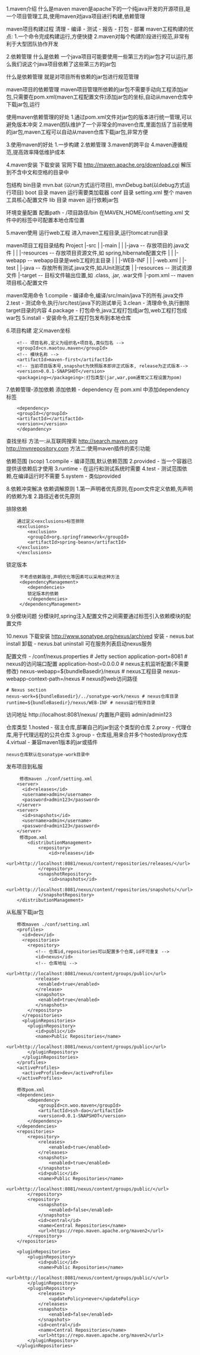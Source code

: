 1.maven介绍
  什么是maven
  maven是apache下的一个纯java开发的开源项目,是一个项目管理工具,使用maven对java项目进行构建,依赖管理

  maven项目构建过程
	清理 - 编译 - 测试 - 报告 - 打包 - 部署
  maven工程构建的优点: 1.一个命令完成构建运行,方便快捷 2.maven对每个构建阶段进行规范,非常有利于大型团队协作开发

2.依赖管理
  什么是依赖
  一个java项目可能要使用一些第三方的jar包才可以运行,那么我们说这个java项目依赖了这些第三方的jar包
  
  什么是依赖管理
  就是对项目所有依赖的jar包进行规范管理

  maven项目的依赖管理
  maven项目管理所依赖的jar包不需要手动向工程添加jar包,只需要在pom.xml(maven工程配置文件)添加jar包的坐标,自动从maven仓库中下载jar包,运行

  使用maven依赖管理的好处
  1.通过pom.xml文件对jar包的版本进行统一管理,可以避免版本冲突
  2.maven团队维护了一个非常全的maven仓库,里面包括了当前使用的jar包,maven工程可以自动从maven仓库下载jar包,非常方便

3.使用maven的好处
  1.一步构建
  2.依赖管理
  3.maven的跨平台
  4.maven遵循规范,提高效率降低维护成本
  
4.maven安装
  下载安装
  官网下载 http://maven.apache.org/download.cgi 解压到不含中文和空格的目录中
  
  包结构
    bin目录 mvn.bat (以run方式运行项目), mvnDebug.bat(以debug方式运行项目)
    boot 目录 maven 运行需要类加载器
    conf 目录 setting.xml 整个 maven 工具核心配置文件
    lib 目录 maven 运行依赖jar包

  环境变量配置
  配置path - /项目路径/bin
  在MAVEN_HOME/conf/setting.xml 文件中的<localRepository>标签中可配置本地仓库位置

5.maven使用
  运行web工程
    进入maven工程目录,运行tomcat:run目录
  
  maven项目工程目录结构
    Project
      |-src
      |  |-main
      |  |  |-java -- 存放项目的.java文件
      |  |  |-resources -- 存放项目资源文件,如 spring,hibernate配置文件
      |  |  |-webapp -- webapp目录是web工程的主目录
      |  |      |-WEB-INF
      |  |	    |-web.xml
      |  |-test
      |      |-java -- 存放所有测试.java文件,如JUnit测试类
      |      |-resources -- 测试资源文件
      |-target -- 目标文件输出位置,如 .class, .jar, .war文件
      |-pom.xml -- maven项目核心配置文件
 
  maven常用命令
    1.compile - 编译命令,编译/src/main/java下的所有.java文件
    2.test - 测试命令,执行/src/test/java下的测试单元
    3.clean - 清理命令,执行删除target目录的内容
    4.package - 打包命令,java工程打包成jar包,web工程打包成war包
    5.install - 安装命令,将工程打包发布到本地仓库

6.项目构建
  定义maven坐标
```
    <!-- 项目名称,定义为组织名+项目名,类似包名 -->
    <groupId>cn.maotou.maven</groupId>
    <!-- 模块名称 -->
    <artifactId>maven-first</artifactId>
    <!-- 当前项目版本号,snapshot为快照版本即非正式版本, release为正式版本-->
    <version>0.0.1-SNAPSHOT</version>
    <packageing></packageing>:打包类型(jar,war,pom通常父工程设置为pom)
```

7.依赖管理-添加依赖
  添加依赖 - dependency
  在 pom.xml 中添加dependency标签
```
    <dependency>
	<groupId></groupId>
	<artifactId></artifactId>
	<version></version>
    </depandency>
```
  
  查找坐标
  方法一:从互联网搜索
    http://search.maven.org
    http://mvnrepository.com
  方法二:使用maven插件的索引功能

  依赖范围 (scop)
    1.compile - 编译范围,默认依赖范围
    2.provided - 当一个容器已提供该依赖后才使用
    3.runtime - 在运行和测试系统时需要
    4.test - 测试范围依赖,在编译运行时不需要
    5.system - 类似provided

8.依赖冲突解决
  依赖调解原则
    1.第一声明者优先原则,在pom文件定义依赖,先声明的依赖为准
    2.路径近者优先原则
  
  排除依赖
```
    通过定义<exclusions>标签排除
    <exclusions>
        <exclusion>
	    <groupId>org.springframework</groupId>
	    <artifactId>spring-beans</artifactId>
	</exclusion>
    </exclusions>
```

  锁定版本
```
     不考虑依赖路径,声明优化等因素可以采用这种方法
     <dependencyManagement>
     	<dependencies>
		锁定版本的依赖
        </dependencies>
     </dependencyManagement>
```

9.分模块问题
  分模块时,spring注入配置文件之间需要通过<import>标签引入依赖模块的配置文件

10.nexus
  下载安装 http://www.sonatype.org/nexus/archived
    安装 - nexus.bat install 
    卸载 - nexus.bat uninstall
    可在服务列表启动nexus服务

  配置文件 - /conf/nexus.properties
    # Jetty section
    application-port=8081 # nexus的访问端口配置
    application-host=0.0.0.0 # nexus主机监听配置(不需要修改)
    nexus-webapp=${bundleBasedir}/nexus # nexus工程目录
    nexus-webapp-context-path=/nexus # nexus的web访问路径

    # Nexus section
    nexus-work=${bundleBasedir}/../sonatype-work/nexus # nexus仓库目录
    runtime=${bundleBasedir}/nexus/WEB-INF # nexus运行程序目录
  
  访问地址
    http://localhost:8081/nexus/
    内置账户密码 admin/admin123

  仓库类型
    1.hosted - 宿主仓库,部署自己的jar到这个类型的仓库
    2.proxy - 代理仓库,用于代理远程的公共仓库
    3.group - 仓库组,用来合并多个hosted/proxy仓库
    4.virtual - 兼容maven1版本的jar或插件

    nexus仓库默认在sonatype-work目录中
   
  发布项目到私服
```
     修改maven ./conf/setting.xml
	<server>
	  <id>releases</id>
	  <username>admin</username>
	  <password>admin123</password>
	</server>
	<server>
	  <id>snapshots</id>
	  <username>admin</username>
	  <password>admin123</password>
	</server>
     修改pom.xml
        <distributionManagement>
            <repository>
                <id>releases</id>
                <url>http://localhost:8081/nexus/content/repositories/releases/</url>
            </repository>
            <snapshotRepository>
                <id>snapshots</id>
                <url>http://localhost:8081/nexus/content/repositories/snapshots/</url>
            </snapshotRepository>
	</distributionManagement>
```

  从私服下载jar包
```
    修改maven ./conf/setting.xml
    <profiles>
      <id>dev</id>
      <repositories>
      	<repository>
      	   <!-- 仓库id,repositories可以配置多个仓库,id不可重复 -->
      	   <id>nexus</id>
      	   <!-- 仓库地址 -->
      	   <url>http://localhost:8081/nexus/content/groups/public</url>
      	   <release>
      	   	<enabled>true</enabled>
      	   </release>
      	   <snapshots>
      	   	<enabled>true</enabled>
      	   </snapshots>
      	</repository>
      </repositories>
      <pluginRepositories>
      	<pluginRepository>
      	   <id>public</id>
      	   <name>Public Repositories</name>
      	   <url>http://localhost:8081/nexus/content/groups/public</url>
      	</pluginRepository>
      </pluginRepositories>
    </profiles>
    <activeProfiles>
      <activeProfile>dev</activeProfile>
    </activeProfiles>

    修改pom.xml
    <dependencies>
        <dependency>
            <groupId>cn.woo.maven</groupId>
            <artifactId>ssh-dao</artifactId>
            <version>0.0.1-SNAPSHOT</version>
        </dependency>
    </dependencies>
    <repositories>
        <repository>
            <releases>
                <enabled>true</enabled>
            </releases>
            <snapshots>
                <enabled>true</enabled>
            </snapshots>
            <id>public</id>
            <name>Public Repositories</name>
            <url>http://localhost:8081/nexus/content/groups/public/</url>
        </repository>
        <repository>
            <snapshots>
                <enabled>false</enabled>
            </snapshots>
            <id>central</id>
            <name>Central Repositories</name>
            <url>https://repo.maven.apache.org/maven2</url>
        </repository>
    </repositories>

    <pluginRepositories>
        <pluginRepository>
            <id>public</id>
            <name>Public Repositories</name>
            <url>http://localhost:8081/nexus/content/groups/public/</url>
        </pluginRepository>
        <pluginRepository>
            <releases>
                <updatePolicy>never</updatePolicy>
            </releases>
            <snapshots>
                <enabled>false</enabled>
            </snapshots>
            <id>central</id>
            <name>Central Repositories</name>
            <url>https://repo.maven.apache.org/maven2</url>
        </pluginRepository>
    </pluginRepositories>
```